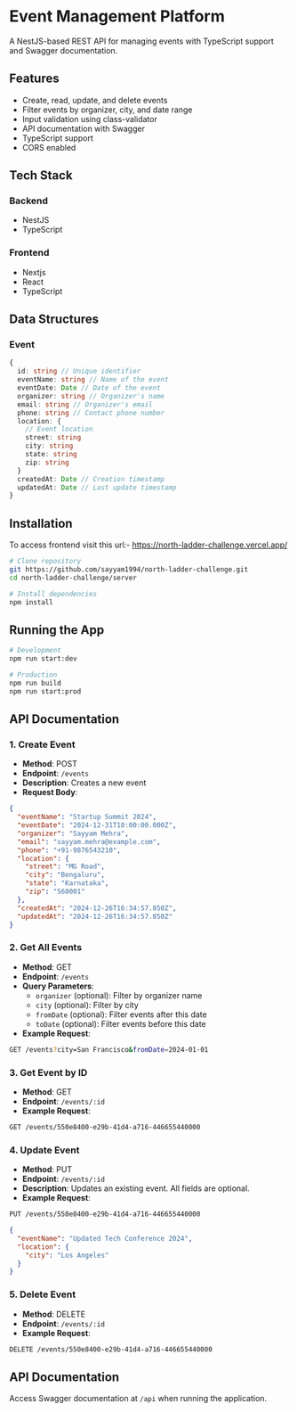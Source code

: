 # Event Management Platform

A NestJS-based REST API for managing events with TypeScript support and Swagger documentation.

## Features

- Create, read, update, and delete events
- Filter events by organizer, city, and date range
- Input validation using class-validator
- API documentation with Swagger
- TypeScript support
- CORS enabled

## Tech Stack

### Backend

- NestJS
- TypeScript

### Frontend

- Nextjs
- React
- TypeScript

## Data Structures

### Event

```typescript
{
  id: string // Unique identifier
  eventName: string // Name of the event
  eventDate: Date // Date of the event
  organizer: string // Organizer's name
  email: string // Organizer's email
  phone: string // Contact phone number
  location: {
    // Event location
    street: string
    city: string
    state: string
    zip: string
  }
  createdAt: Date // Creation timestamp
  updatedAt: Date // Last update timestamp
}
```

## Installation

To access frontend visit this url:- https://north-ladder-challenge.vercel.app/

```bash
# Clone repository
git https://github.com/sayyam1994/north-ladder-challenge.git
cd north-ladder-challenge/server

# Install dependencies
npm install
```

## Running the App

```bash
# Development
npm run start:dev

# Production
npm run build
npm run start:prod
```

## API Documentation

### 1. Create Event

- **Method**: POST
- **Endpoint**: `/events`
- **Description**: Creates a new event
- **Request Body**:

```json
{
  "eventName": "Startup Summit 2024",
  "eventDate": "2024-12-31T10:00:00.000Z",
  "organizer": "Sayyam Mehra",
  "email": "sayyam.mehra@example.com",
  "phone": "+91-9876543210",
  "location": {
    "street": "MG Road",
    "city": "Bengaluru",
    "state": "Karnataka",
    "zip": "560001"
  },
  "createdAt": "2024-12-26T16:34:57.850Z",
  "updatedAt": "2024-12-26T16:34:57.850Z"
}
```

### 2. Get All Events

- **Method**: GET
- **Endpoint**: `/events`
- **Query Parameters**:
  - `organizer` (optional): Filter by organizer name
  - `city` (optional): Filter by city
  - `fromDate` (optional): Filter events after this date
  - `toDate` (optional): Filter events before this date
- **Example Request**:

```bash
GET /events?city=San Francisco&fromDate=2024-01-01
```

### 3. Get Event by ID

- **Method**: GET
- **Endpoint**: `/events/:id`
- **Example Request**:

```bash
GET /events/550e8400-e29b-41d4-a716-446655440000
```

### 4. Update Event

- **Method**: PUT
- **Endpoint**: `/events/:id`
- **Description**: Updates an existing event. All fields are optional.
- **Example Request**:

```bash
PUT /events/550e8400-e29b-41d4-a716-446655440000
```

```json
{
  "eventName": "Updated Tech Conference 2024",
  "location": {
    "city": "Los Angeles"
  }
}
```

### 5. Delete Event

- **Method**: DELETE
- **Endpoint**: `/events/:id`
- **Example Request**:

```bash
DELETE /events/550e8400-e29b-41d4-a716-446655440000
```

## API Documentation

Access Swagger documentation at `/api` when running the application.
